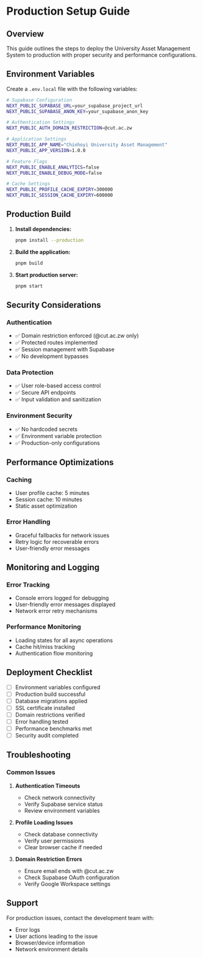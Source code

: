 # Production Setup Guide

## Overview
This guide outlines the steps to deploy the University Asset Management System to production with proper security and performance configurations.

## Environment Variables

Create a `.env.local` file with the following variables:

```bash
# Supabase Configuration
NEXT_PUBLIC_SUPABASE_URL=your_supabase_project_url
NEXT_PUBLIC_SUPABASE_ANON_KEY=your_supabase_anon_key

# Authentication Settings
NEXT_PUBLIC_AUTH_DOMAIN_RESTRICTION=@cut.ac.zw

# Application Settings
NEXT_PUBLIC_APP_NAME="Chinhoyi University Asset Management"
NEXT_PUBLIC_APP_VERSION=1.0.0

# Feature Flags
NEXT_PUBLIC_ENABLE_ANALYTICS=false
NEXT_PUBLIC_ENABLE_DEBUG_MODE=false

# Cache Settings
NEXT_PUBLIC_PROFILE_CACHE_EXPIRY=300000
NEXT_PUBLIC_SESSION_CACHE_EXPIRY=600000
```

## Production Build

1. **Install dependencies:**
   ```bash
   pnpm install --production
   ```

2. **Build the application:**
   ```bash
   pnpm build
   ```

3. **Start production server:**
   ```bash
   pnpm start
   ```

## Security Considerations

### Authentication
- ✅ Domain restriction enforced (@cut.ac.zw only)
- ✅ Protected routes implemented
- ✅ Session management with Supabase
- ✅ No development bypasses

### Data Protection
- ✅ User role-based access control
- ✅ Secure API endpoints
- ✅ Input validation and sanitization

### Environment Security
- ✅ No hardcoded secrets
- ✅ Environment variable protection
- ✅ Production-only configurations

## Performance Optimizations

### Caching
- User profile cache: 5 minutes
- Session cache: 10 minutes
- Static asset optimization

### Error Handling
- Graceful fallbacks for network issues
- Retry logic for recoverable errors
- User-friendly error messages

## Monitoring and Logging

### Error Tracking
- Console errors logged for debugging
- User-friendly error messages displayed
- Network error retry mechanisms

### Performance Monitoring
- Loading states for all async operations
- Cache hit/miss tracking
- Authentication flow monitoring

## Deployment Checklist

- [ ] Environment variables configured
- [ ] Production build successful
- [ ] Database migrations applied
- [ ] SSL certificate installed
- [ ] Domain restrictions verified
- [ ] Error handling tested
- [ ] Performance benchmarks met
- [ ] Security audit completed

## Troubleshooting

### Common Issues

1. **Authentication Timeouts**
   - Check network connectivity
   - Verify Supabase service status
   - Review environment variables

2. **Profile Loading Issues**
   - Check database connectivity
   - Verify user permissions
   - Clear browser cache if needed

3. **Domain Restriction Errors**
   - Ensure email ends with @cut.ac.zw
   - Check Supabase OAuth configuration
   - Verify Google Workspace settings

## Support

For production issues, contact the development team with:
- Error logs
- User actions leading to the issue
- Browser/device information
- Network environment details
